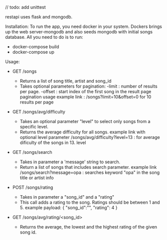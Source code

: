 // todo: add unittest

restapi uses flask and mongodb. 

Installation:
To run the app, you need docker in your system.
Dockers brings up the web server-mongodb and also seeds mongodb with initial songs database.
All you need to do is to run:

- docker-compose build
- docker-compose up


Usage:
- GET /songs
  - Returns a list of song title, artist and song_id
  - Takes optional parameters for pagination:
      -limit : number of results per page.
      -offset : start index of the first song in the result page
      pagination usage example link : /songs?limit=10&offset=0 for 10 results per page
      
- GET /songs/avg/difficulty
  - Takes an optional parameter "level" to select only songs from a specific level.
  - Returns the average difficulty for all songs.
  example link with optional level parameter /songs/avg/difficulty?level=13 : for average dificulty of the songs in 13. level

- GET /songs/search
  - Takes in parameter a 'message' string to search.
  - Return a list of songs that includes search parameter.
  example link /songs/search?message=opa : searches keyword "opa" in the song title or artist info

- POST /songs/rating
  - Takes in parameter a "song_id" and a "rating"
  - This call adds a rating to the song. Ratings should be between 1 and 5.
  example payload:
      {
          "song_id":"",
          "rating": 4
      }

- GET /songs/avg/rating/<song_id>
  - Returns the average, the lowest and the highest rating of the given song id.
